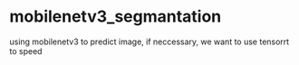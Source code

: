 # mobilenetv3_segmantation
using mobilenetv3 to predict image, if neccessary, we want to use tensorrt to speed
